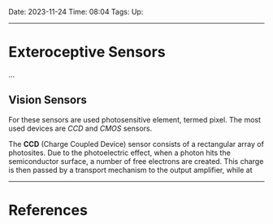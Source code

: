 Date: 2023-11-24
Time: 08:04
Tags:
Up: 

---
# Exteroceptive Sensors

...

## Vision Sensors
For these sensors are used photosensitive element, termed pixel. The most used devices are *CCD* and *CMOS* sensors.

The **CCD** (Charge Coupled Device) sensor consists of a rectangular array of photosites. Due to the photoelectric effect, when a photon hits the semiconductor surface, a number of free electrons are created. This charge is then passed by a transport mechanism to the output amplifier, while at



---
# References

